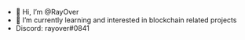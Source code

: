 - 👋 Hi, I’m @RayOver
- 🌱 I’m currently learning and interested in blockchain related projects
- Discord: rayover#0841

<!---
RayOver/RayOver is a ✨ special ✨ repository because its `README.md` (this file) appears on your GitHub profile.
You can click the Preview link to take a look at your changes.
--->
